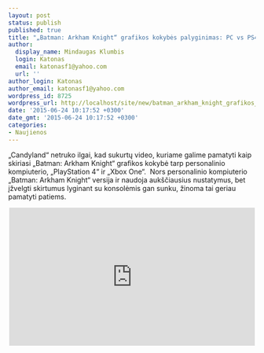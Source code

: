 ```yaml
---
layout: post
status: publish
published: true
title: "„Batman: Arkham Knight“ grafikos kokybės palyginimas: PC vs PS4 vs XO"
author:
  display_name: Mindaugas Klumbis
  login: Katonas
  email: katonasf1@yahoo.com
  url: ''
author_login: Katonas
author_email: katonasf1@yahoo.com
wordpress_id: 8725
wordpress_url: http://localhost/site/new/batman_arkham_knight_grafikos_kokybes_palyginimas_pc_vs_ps4_vs_xo/
date: '2015-06-24 10:17:52 +0300'
date_gmt: '2015-06-24 10:17:52 +0300'
categories:
- Naujienos
---
```

<p>
	&bdquo;Candyland&ldquo; netruko ilgai, kad sukurtų video, kuriame galime pamatyti kaip skiriasi &bdquo;Batman: Arkham Knight&ldquo; grafikos kokybė tarp personalinio kompiuterio, &bdquo;PlayStation 4&ldquo; ir &bdquo;Xbox One&ldquo;.&nbsp; Nors personalinio kompiuterio &bdquo;Batman: Arkham Knight&ldquo; versija ir naudoja auk&scaron;čiausius nustatymus, bet įžvelgti skirtumus lyginant su konsolėmis gan sunku, žinoma tai geriau pamatyti patiems.</p>
<p style="text-align: center;">
	<iframe allowfullscreen="" frameborder="0" height="281" src="https://www.youtube.com/embed/_BcV6LWVDaw" width="500"></iframe></p>
